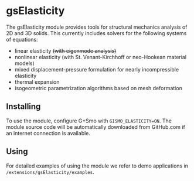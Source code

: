 # gsElasticity
The gsElasticity module provides tools for structural mechanics analysis of 2D and 3D solids. This currently includes solvers for the following systems of equations:
- linear elasticity ~~(with eigenmode analysis)~~
- nonlinear elasticity (with St. Venant-Kirchhoff or neo-Hookean material models)
- mixed displacement-pressure formulation for nearly incompressible elasticity
- thermal expansion
- isogeometric parametrization algorithms based on mesh deformation

## Installing
To use the module, configure G+Smo with `GISMO_ELASTICITY=ON`. The module source code will be automatically downloaded from GitHub.com if an internet connection is available.

## Using
For detailed examples of using the module we refer to demo applications in `/extensions/gsElasticity/examples`. 
